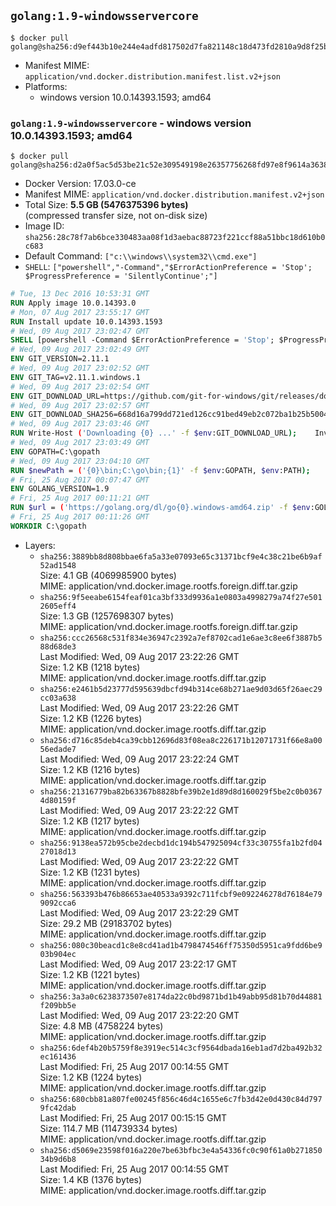 ## `golang:1.9-windowsservercore`

```console
$ docker pull golang@sha256:d9ef443b10e244e4adfd817502d7fa821148c18d473fd2810a9d8f25b7307746
```

-	Manifest MIME: `application/vnd.docker.distribution.manifest.list.v2+json`
-	Platforms:
	-	windows version 10.0.14393.1593; amd64

### `golang:1.9-windowsservercore` - windows version 10.0.14393.1593; amd64

```console
$ docker pull golang@sha256:d2a0f5ac5d53be21c52e309549198e26357756268fd97e8f9614a36386fa841a
```

-	Docker Version: 17.03.0-ce
-	Manifest MIME: `application/vnd.docker.distribution.manifest.v2+json`
-	Total Size: **5.5 GB (5476375396 bytes)**  
	(compressed transfer size, not on-disk size)
-	Image ID: `sha256:28c78f7ab6bce330483aa08f1d3aebac88723f221ccf88a51bbc18d610b0c683`
-	Default Command: `["c:\\windows\\system32\\cmd.exe"]`
-	`SHELL`: `["powershell","-Command","$ErrorActionPreference = 'Stop'; $ProgressPreference = 'SilentlyContinue';"]`

```dockerfile
# Tue, 13 Dec 2016 10:53:31 GMT
RUN Apply image 10.0.14393.0
# Mon, 07 Aug 2017 23:55:17 GMT
RUN Install update 10.0.14393.1593
# Wed, 09 Aug 2017 23:02:47 GMT
SHELL [powershell -Command $ErrorActionPreference = 'Stop'; $ProgressPreference = 'SilentlyContinue';]
# Wed, 09 Aug 2017 23:02:49 GMT
ENV GIT_VERSION=2.11.1
# Wed, 09 Aug 2017 23:02:52 GMT
ENV GIT_TAG=v2.11.1.windows.1
# Wed, 09 Aug 2017 23:02:54 GMT
ENV GIT_DOWNLOAD_URL=https://github.com/git-for-windows/git/releases/download/v2.11.1.windows.1/MinGit-2.11.1-64-bit.zip
# Wed, 09 Aug 2017 23:02:57 GMT
ENV GIT_DOWNLOAD_SHA256=668d16a799dd721ed126cc91bed49eb2c072ba1b25b50048280a4e2c5ed56e59
# Wed, 09 Aug 2017 23:03:46 GMT
RUN Write-Host ('Downloading {0} ...' -f $env:GIT_DOWNLOAD_URL); 	Invoke-WebRequest -Uri $env:GIT_DOWNLOAD_URL -OutFile 'git.zip'; 		Write-Host ('Verifying sha256 ({0}) ...' -f $env:GIT_DOWNLOAD_SHA256); 	if ((Get-FileHash git.zip -Algorithm sha256).Hash -ne $env:GIT_DOWNLOAD_SHA256) { 		Write-Host 'FAILED!'; 		exit 1; 	}; 		Write-Host 'Expanding ...'; 	Expand-Archive -Path git.zip -DestinationPath C:\git\.; 		Write-Host 'Removing ...'; 	Remove-Item git.zip -Force; 		Write-Host 'Updating PATH ...'; 	$env:PATH = 'C:\git\cmd;C:\git\mingw64\bin;C:\git\usr\bin;' + $env:PATH; 	[Environment]::SetEnvironmentVariable('PATH', $env:PATH, [EnvironmentVariableTarget]::Machine); 		Write-Host 'Verifying install ...'; 	Write-Host '  git --version'; git --version; 		Write-Host 'Complete.';
# Wed, 09 Aug 2017 23:03:49 GMT
ENV GOPATH=C:\gopath
# Wed, 09 Aug 2017 23:04:10 GMT
RUN $newPath = ('{0}\bin;C:\go\bin;{1}' -f $env:GOPATH, $env:PATH); 	Write-Host ('Updating PATH: {0}' -f $newPath); 	[Environment]::SetEnvironmentVariable('PATH', $newPath, [EnvironmentVariableTarget]::Machine);
# Fri, 25 Aug 2017 00:07:47 GMT
ENV GOLANG_VERSION=1.9
# Fri, 25 Aug 2017 00:11:21 GMT
RUN $url = ('https://golang.org/dl/go{0}.windows-amd64.zip' -f $env:GOLANG_VERSION); 	Write-Host ('Downloading {0} ...' -f $url); 	Invoke-WebRequest -Uri $url -OutFile 'go.zip'; 		$sha256 = '874b144b994643cff1d3f5875369d65c01c216bb23b8edddf608facc43966c8b'; 	Write-Host ('Verifying sha256 ({0}) ...' -f $sha256); 	if ((Get-FileHash go.zip -Algorithm sha256).Hash -ne $sha256) { 		Write-Host 'FAILED!'; 		exit 1; 	}; 		Write-Host 'Expanding ...'; 	Expand-Archive go.zip -DestinationPath C:\; 		Write-Host 'Verifying install ("go version") ...'; 	go version; 		Write-Host 'Removing ...'; 	Remove-Item go.zip -Force; 		Write-Host 'Complete.';
# Fri, 25 Aug 2017 00:11:26 GMT
WORKDIR C:\gopath
```

-	Layers:
	-	`sha256:3889bb8d808bbae6fa5a33e07093e65c31371bcf9e4c38c21be6b9af52ad1548`  
		Size: 4.1 GB (4069985900 bytes)  
		MIME: application/vnd.docker.image.rootfs.foreign.diff.tar.gzip
	-	`sha256:9f5eeabe6154feaf01ca3bf333d9936a1e0803a4998279a74f27e5012605eff4`  
		Size: 1.3 GB (1257698307 bytes)  
		MIME: application/vnd.docker.image.rootfs.foreign.diff.tar.gzip
	-	`sha256:ccc26568c531f834e36947c2392a7ef8702cad1e6ae3c8ee6f3887b588d68de3`  
		Last Modified: Wed, 09 Aug 2017 23:22:26 GMT  
		Size: 1.2 KB (1218 bytes)  
		MIME: application/vnd.docker.image.rootfs.diff.tar.gzip
	-	`sha256:e2461b5d23777d595639dbcfd94b314ce68b271ae9d03d65f26aec29cc03a638`  
		Last Modified: Wed, 09 Aug 2017 23:22:26 GMT  
		Size: 1.2 KB (1226 bytes)  
		MIME: application/vnd.docker.image.rootfs.diff.tar.gzip
	-	`sha256:d716c85deb4ca39cbb12696d83f08ea8c226171b12071731f66e8a0056edade7`  
		Last Modified: Wed, 09 Aug 2017 23:22:24 GMT  
		Size: 1.2 KB (1216 bytes)  
		MIME: application/vnd.docker.image.rootfs.diff.tar.gzip
	-	`sha256:21316779ba82b63367b8828bfe39b2e1d89d8d160029f5be2c0b03674d80159f`  
		Last Modified: Wed, 09 Aug 2017 23:22:22 GMT  
		Size: 1.2 KB (1217 bytes)  
		MIME: application/vnd.docker.image.rootfs.diff.tar.gzip
	-	`sha256:9138ea572b95cbe2decbd1dc194b547925094cf33c30755fa1b2fd0427018d13`  
		Last Modified: Wed, 09 Aug 2017 23:22:22 GMT  
		Size: 1.2 KB (1231 bytes)  
		MIME: application/vnd.docker.image.rootfs.diff.tar.gzip
	-	`sha256:563393b476b86653ae40533a9392c711fcbf9e092246278d76184e799092cca6`  
		Last Modified: Wed, 09 Aug 2017 23:22:29 GMT  
		Size: 29.2 MB (29183702 bytes)  
		MIME: application/vnd.docker.image.rootfs.diff.tar.gzip
	-	`sha256:080c30beacd1c8e8cd41ad1b4798474546ff75350d5951ca9fdd6be903b904ec`  
		Last Modified: Wed, 09 Aug 2017 23:22:17 GMT  
		Size: 1.2 KB (1221 bytes)  
		MIME: application/vnd.docker.image.rootfs.diff.tar.gzip
	-	`sha256:3a3a0c6238373507e8174da22c0bd9871bd1b49abb95d81b70d44881f209bb5e`  
		Last Modified: Wed, 09 Aug 2017 23:22:20 GMT  
		Size: 4.8 MB (4758224 bytes)  
		MIME: application/vnd.docker.image.rootfs.diff.tar.gzip
	-	`sha256:6def4b20b5759f8e3919ec514c3cf9564dbada16eb1ad7d2ba492b32ec161436`  
		Last Modified: Fri, 25 Aug 2017 00:14:55 GMT  
		Size: 1.2 KB (1224 bytes)  
		MIME: application/vnd.docker.image.rootfs.diff.tar.gzip
	-	`sha256:680cbb81a807fe00245f856c46d4c1655e6c7fb3d42e0d430c84d7979fc42dab`  
		Last Modified: Fri, 25 Aug 2017 00:15:15 GMT  
		Size: 114.7 MB (114739334 bytes)  
		MIME: application/vnd.docker.image.rootfs.diff.tar.gzip
	-	`sha256:d5069e23598f016a220e7be63bfbc3e4a54336fc0c90f61a0b27185034b9d6b8`  
		Last Modified: Fri, 25 Aug 2017 00:14:55 GMT  
		Size: 1.4 KB (1376 bytes)  
		MIME: application/vnd.docker.image.rootfs.diff.tar.gzip
